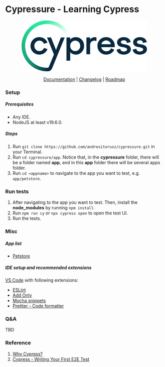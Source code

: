 # Cypressure - Learning Cypress

<p align="center">
  <a href="https://www.cypress.io">
    <picture>
      <source media="(prefers-color-scheme: dark)"  srcset="./doc/assets/cypress-logo-dark.png">
      <source media="(prefers-color-scheme: light)" srcset="./doc/assets/cypress-logo-light.png">
      <img alt="Cypress Logo" src="./doc/assets/cypress-logo-light.png">
    </picture>    
  </a>
</p>
<p align="center">
  <a href="https://on.cypress.io">Documentation</a> |
  <a href="https://on.cypress.io/changelog">Changelog</a> |
  <a href="https://on.cypress.io/roadmap">Roadmap</a>
</p>


### Setup
##### Prerequisites
- Any IDE.
- NodeJS at least v19.6.0.


##### Steps
1. Run `git clone https://github.com/andresitorusz/cypressure.git` in your Terminal.
2. Run `cd cypressure/app`. Notice that, in the **cypressure** folder, there will be a folder named **app**, and in this **app** folder there will be several apps folder.
3. Run `cd <appname>` to navigate to the app you want to test, e.g. `app/petstore`.


### Run tests
1. After navigating to the app you want to test. Then, install the **node_modules** by running `npm install`.
2. Run `npm run cy` or `npx cypress open` to open the test UI.
3. Run the tests.


### Misc
##### App list
- [Petstore](https://petstore3.swagger.io/) 

##### IDE setup and recommended extensions
[VS Code](https://code.visualstudio.com/download) with following extensions:
- [ESLint](https://marketplace.visualstudio.com/items?itemName=dbaeumer.vscode-eslint)
- [Add Only](https://marketplace.visualstudio.com/items?itemName=ub1que.add-only)
- [Mocha snippets](https://marketplace.visualstudio.com/items?itemName=spoonscen.es6-mocha-snippets)
- [Prettier - Code formatter](https://marketplace.visualstudio.com/items?itemName=esbenp.prettier-vscode)


### Q&A
TBD

### Reference

1. [Why Cypress?](https://docs.cypress.io/guides/overview/why-cypress)
2. [Cypress - Writing Your First E2E Test](https://docs.cypress.io/guides/end-to-end-testing/writing-your-first-end-to-end-test)
